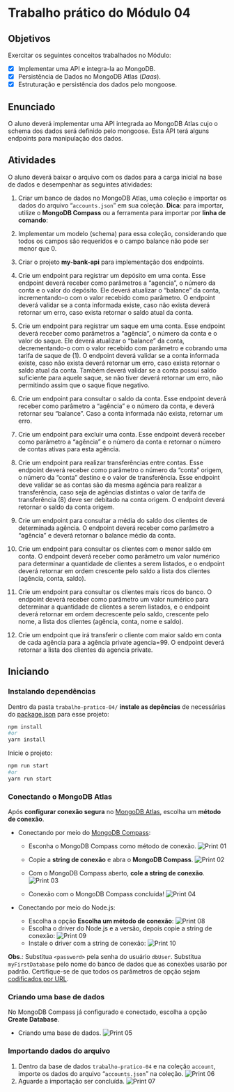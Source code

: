 # Trabalho prático do Módulo 04

## Objetivos

Exercitar os seguintes conceitos trabalhados no Módulo:

- [x] Implementar uma API e integra-la ao MongoDB.
- [x] Persistência de Dados no MongoDB Atlas (_Daas_).
- [x] Estruturação e persistência dos dados pelo mongoose.

## Enunciado

O aluno deverá implementar uma API integrada ao MongoDB Atlas cujo o schema dos dados será definido pelo mongoose. Esta API terá alguns endpoints para manipulação dos dados.

## Atividades

O aluno deverá baixar o arquivo com os dados para a carga inicial na base de dados e desempenhar as seguintes atividades:

1. Criar um banco de dados no MongoDB Atlas, uma coleção e importar os dados do arquivo “`accounts.json`” em sua coleção. **Dica**: para importar, utilize o **MongoDB Compass** ou a ferramenta para importar por **linha de comando**:

2. Implementar um modelo (schema) para essa coleção, considerando que todos os campos são requeridos e o campo balance não pode ser menor que 0.

3. Criar o projeto **my-bank-api** para implementação dos endpoints.

4. Crie um endpoint para registrar um depósito em uma conta. Esse endpoint deverá receber como parâmetros a “agencia”, o número da conta e o valor do depósito. Ele deverá atualizar o “balance” da conta, incrementando-o com o valor recebido como parâmetro. O endpoint deverá validar se a conta informada existe, caso não exista deverá retornar um erro, caso exista retornar o saldo atual da conta.

5. Crie um endpoint para registrar um saque em uma conta. Esse endpoint deverá receber como parâmetros a “agência”, o número da conta e o valor do saque. Ele deverá atualizar o “balance” da conta, decrementando-o com o valor recebido com parâmetro e cobrando uma tarifa de saque de (1). O endpoint deverá validar se a conta informada existe, caso não exista deverá retornar um erro, caso exista retornar o saldo atual da conta. Também deverá validar se a conta possui saldo suficiente para aquele saque, se não tiver deverá retornar um erro, não permitindo assim que o saque fique negativo.

6. Crie um endpoint para consultar o saldo da conta. Esse endpoint deverá receber como parâmetro a “agência” e o número da conta, e deverá retornar seu “balance”. Caso a conta informada não exista, retornar um erro.

7. Crie um endpoint para excluir uma conta. Esse endpoint deverá receber como parâmetro a “agência” e o número da conta e retornar o número de contas ativas para esta agência.

8. Crie um endpoint para realizar transferências entre contas. Esse endpoint deverá receber como parâmetro o número da “conta” origem, o número da “conta” destino e o valor de transferência. Esse endpoint deve validar se as contas são da mesma agência para realizar a transferência, caso seja de agências distintas o valor de tarifa de transferência (8) deve ser debitado na conta origem. O endpoint deverá retornar o saldo da conta origem.

9. Crie um endpoint para consultar a média do saldo dos clientes de determinada agência. O endpoint deverá receber como parâmetro a “agência” e deverá retornar o balance médio da conta.

10. Crie um endpoint para consultar os clientes com o menor saldo em conta. O endpoint deverá receber como parâmetro um valor numérico para determinar a quantidade de clientes a serem listados, e o endpoint deverá retornar em ordem crescente pelo saldo a lista dos clientes (agência, conta, saldo).

11. Crie um endpoint para consultar os clientes mais ricos do banco. O endpoint deverá receber como parâmetro um valor numérico para determinar a quantidade de clientes a serem listados, e o endpoint deverá retornar em ordem decrescente pelo saldo, crescente pelo nome, a lista dos clientes (agência, conta, nome e saldo).

12. Crie um endpoint que irá transferir o cliente com maior saldo em conta de cada agência para a agência private agencia=99. O endpoint deverá retornar a lista dos clientes da agencia private.

## Iniciando

### Instalando dependências

Dentro da pasta `trabalho-pratico-04/` **instale as depências** de necessárias do [package.json](https://github.com/JefersonLucas/bootcamp-full-stack/blob/main/trabalho-pratico-04/package.json) para esse projeto:

```bash
npm install
#or
yarn install
```

Inicie o projeto:

```bash
npm run start
#or
yarn run start
```

### Conectando o MongoDB Atlas

Após **configurar conexão segura** no [MongoDB Atlas](https://www.mongodb.com/cloud/atlas), escolha um **método de conexão**.

- Conectando por meio do [MongoDB Compass](https://downloads.mongodb.com/compass/mongodb-compass-1.26.1-win32-x64.exe):

  - Esconha o MongoDB Compass como método de conexão.
    ![Print 01](./img/print-01.jpg)

  - Copie a **string de conexão** e abra o **MongoDB Compass**.
    ![Print 02](./img/print-02.jpg)

  - Com o MongoDB Compass aberto, **cole a string de conexão**.
    ![Print 03](./img/print-03.jpg)

  - Conexão com o MongoDB Compass concluída!
    ![Print 04](./img/print-04.jpg)

- Conectando por meio do Node.js:

  - Escolha a opção **Escolha um método de conexão**:
    ![Print 08](./img/print-08.jpg)
  - Escolha o driver do Node.js e a versão, depois copie a string de conexão:
    ![Print 09](./img/print-09.jpg)
  - Instale o driver com a string de conexão:
    ![Print 10](./img/print-10.jpg)

**Obs**.: Substitua `<password>` pela senha do usuário `dbUser`. Substitua `myFirstDatabase` pelo nome do banco de dados que as conexões usarão por padrão. Certifique-se de que todos os parâmetros de opção sejam [codificados por URL](https://dochub.mongodb.org/core/atlas-url-encoding).

### Criando uma base de dados

No MongoDB Compass já configurado e conectado, escolha a opção **Create Database**.

- Criando uma base de dados.
  ![Print 05](./img/print-05.jpg)

### Importando dados do arquivo

1. Dentro da base de dados `trabalho-pratico-04` e na coleção `account`, importe os dados do arquivo “`accounts.json`” na coleção.
   ![Print 06](./img/print-06.jpg)
2. Aguarde a importação ser concluída.
   ![Print 07](./img/print-07.jpg)

